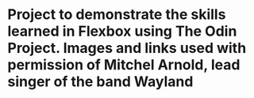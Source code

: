 # Project to demonstrate the skills learned in Flexbox using The Odin Project.  Images and links used with permission of Mitchel Arnold, lead singer of the band Wayland
